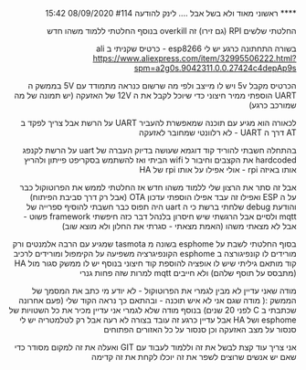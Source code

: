 <div dir="rtl">

**** ראשוני מאוד ולא בשל אבל ....
לינק להודעה #114  08/09/2020 15:42

החלטתי שלשים RPI (גם זירו) זה overkill
בנוסף החלטתי ללמוד משהו חדש

בשורה התחתונה כרגע יש לי esp8266 - כרטיס שקניתי ב ali
https://www.aliexpress.com/item/32995506222.html?spm=a2g0s.9042311.0.0.27424c4depAp9s

הכרטיס מקבל 5v ויש לו מייצב
ולפי מה שרשום כנראה מתמודד עם 5V בממשק ה UART
הוספתי ממיר חיצוני כדי שיוכל לקבל את ה 12V של האזעקה
(יש תמונה של מה שמורכב כרגע)

לכאורה הוא מגיע עם תוכנה שמאפשרת להעביר UART על הרשת
אבל צריך לפקד ב AT דרך ה UART - לא רלוונטי שמחובר לאזעקה

בהתחלה חשבתי להוריד קוד דוגמא שעושה בדיוק העברה של uart על הרשת
לקנפג hardcoded את הקצבים וחיבור ל wifi הביתי
ואז להשתמש בסקריפט פייתון ולהריץ אותו באיזה rpi - אולי אפילו על אותו rpi של HA

אבל זה סתר את הרצון שלי ללמוד משהו חדש
אז החלטתי לממש את הפרוטוקול כבר על ה ESP ואפילו זה עבד
אפילו הוספתי עדכון OTA (אבל רק דרך סביבת הפיתוח) והודעת debug שלחתי ברשת כי ה uart היה תפוס
כבר חשבתי להוסיף ספרייה של mqtt ולסיים
אבל הרגשתי שיש חיסרון בלנהל דבר כזה
חיפשתי framework פשוט - אבל לא מצאתי משהו (האמת מצאתי - סגרתי את החלון ולא מוצא שוב)

בסוף החלטתי לשבת על esphome
בשונה מ tasmota שמגיע עם הרבה אלמנטים ורק מורידים לו קונפיגורצה
ב esphome הקונפיגרציה משפיעה על הקימפול ומורידים לרכיב קוד מותאם
גיליתי שיש לו אופציה להוספת קוד חיצוני
בנוסף יש לו ממשק סגור מול HA (מתבסס על תוסף שלהם) ולא חייבים mqtt למרות שזה פחות גנרי

מודה שאני עדיין לא מבין לגמרי את הפרוטוקול - לא יודע מי כתב את המסמך של הממשק :(
מודה שגם אני לא איש תוכנה - ובהתאם כך נראה הקוד שלי (פעם אחרונה שכתבתי ב C לפני 20 שנים)
בנוסף מודה שלא לגמרי אני עדיין מכיר את כל השטויות של esphome ושל HA
אבל עדיין כרגע זה עובד בצורה לא רעה אבל רק לטלמטריה
יש לי סנסור על מצב האזעקה
וכן סנסור על כל האזורים הפתוחים

אני צריך עוד קצת לבשל את זה וללמוד לעבוד עם GIT
ואעלה את זה למקום מסודר כדי שאם יש אנשים שרוצים לשפר את זה יוכלו לקחת את זה קדימה

<div dir="ltr">
